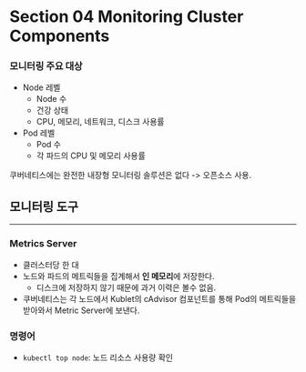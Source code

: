 # Section 04 Monitoring Cluster Components

### 모니터링 주요 대상
- Node 레벨
  - Node 수
  - 건강 상태
  - CPU, 메모리, 네트워크, 디스크 사용률
- Pod 레벨
  - Pod 수
  - 각 파드의 CPU 및 메모리 사용률

쿠버네티스에는 완전한 내장형 모니터링 솔루션은 없다 -> 오픈소스 사용.

## 모니터링 도구
***

### Metrics Server
- 클러스터당 한 대
- 노드와 파드의 메트릭들을 집계해서 **인 메모리**에 저장한다.
  - 디스크에 저장하지 않기 때문에 과거 이력은 볼수 없음.
- 쿠버네티스는 각 노드에서 Kublet의 cAdvisor 컴포넌트를 통해 Pod의 메트릭들을 받아와서 Metric Server에 보낸다.

### 명령어
- `kubectl top node`: 노드 리소스 사용량 확인